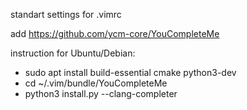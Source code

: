 standart settings for .vimrc

add https://github.com/ycm-core/YouCompleteMe

instruction for Ubuntu/Debian:
- sudo apt install build-essential cmake python3-dev
- cd ~/.vim/bundle/YouCompleteMe
- python3 install.py --clang-completer
